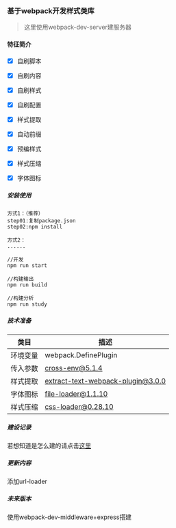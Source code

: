 ### 基于webpack开发样式类库

> 这里使用webpack-dev-server建服务器


#### 特征简介

- [x] 自刷脚本
- [x] 自刷内容
- [x] 自刷样式
- [x] 自刷配置
- [x] 样式提取
- [x] 自动前缀
- [x] 预编样式
- [x] 样式压缩
- [x] 字体图标


##### 安装使用
```
方式1：（推荐）
step01:复制package.json
step02:npm install

方式2：
......

//开发
npm run start

//构建输出
npm run build

//构建分析
npm run study
```

##### 技术准备
|类目|描述|
|----|----|
|环境变量|webpack.DefinePlugin|
|传入参数|cross-env@5.1.4|
|样式提取|extract-text-webpack-plugin@3.0.0|
|字体图标|file-loader@1.1.10|
|样式压缩|css-loader@0.28.10|

##### 建设记录
若想知道是怎么建的请点击[这里](./HISTORY.md)

##### 更新内容

添加url-loader

##### 未来版本
使用webpack-dev-middleware+express搭建


